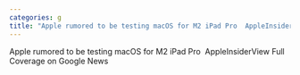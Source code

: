 ```yaml
---
categories: g
title: "Apple rumored to be testing macOS for M2 iPad Pro  AppleInsider"
---
```

Apple rumored to be testing macOS for M2 iPad Pro&nbsp;&nbsp;AppleInsiderView Full Coverage on Google News